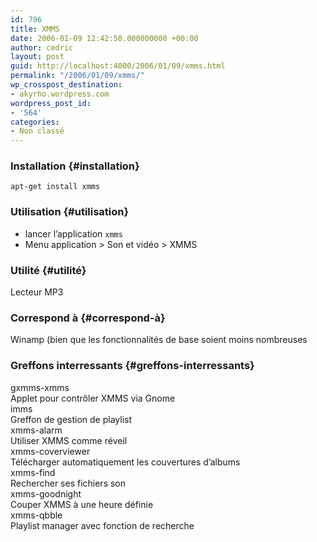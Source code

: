 ```yaml
---
id: 796
title: XMMS
date: 2006-01-09 12:42:50.000000000 +00:00
author: cedric
layout: post
guid: http://localhost:4000/2006/01/09/xmms.html
permalink: "/2006/01/09/xmms/"
wp_crosspost_destination:
- akyrho.wordpress.com
wordpress_post_id:
- '564'
categories:
- Non classé
---
```

### Installation {#installation}

<code class="highlighter-rouge">apt-get install xmms</code>

### Utilisation {#utilisation}

  * lancer l’application <code class="highlighter-rouge">xmms</code>
  * Menu application > Son et vidéo > XMMS

### Utilité {#utilité}

Lecteur MP3

### Correspond à {#correspond-à}

Winamp (bien que les fonctionnalités de base soient moins nombreuses

### Greffons interressants {#greffons-interressants}

gxmms-xmms  
Applet pour contrôler XMMS via Gnome  
imms  
Greffon de gestion de playlist  
xmms-alarm  
Utiliser XMMS comme réveil  
xmms-coverviewer  
Télécharger automatiquement les couvertures d’albums  
xmms-find  
Rechercher ses fichiers son  
xmms-goodnight  
Couper XMMS à une heure définie  
xmms-qbble  
Playlist manager avec fonction de recherche